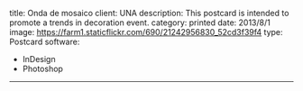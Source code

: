 title: Onda de mosaico
client: UNA
description: This postcard is intended to promote a trends in decoration event.
category: printed
date: 2013/8/1
image: https://farm1.staticflickr.com/690/21242956830_52cd3f39f4
type: Postcard
software:
- InDesign
- Photoshop
---
